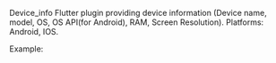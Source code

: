 Device_info
Flutter plugin providing device information (Device name, model, OS, OS API(for Android), RAM, Screen Resolution). 
Platforms: Android, IOS.

Example:

